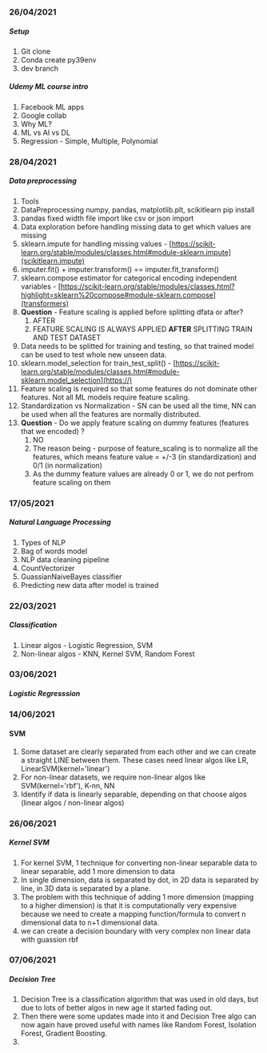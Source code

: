 ### 26/04/2021

##### Setup

1. Git clone
2. Conda create py39env
3. dev branch

##### Udemy ML course intro

1. Facebook ML apps
2. Google collab
3. Why ML?
4. ML vs AI vs DL
5. Regression - Simple, Multiple, Polynomial

### 28/04/2021

##### Data preprocessing

1. Tools
2. DataPreprocessing numpy, pandas, matplotlib.plt, scikitlearn pip install
3. pandas fixed width file import like csv or json import
4. Data exploration before handling missing data to get which values are missing
5. sklearn.impute for handling missing values - [https://scikit-learn.org/stable/modules/classes.html#module-sklearn.impute](scikitlearn.impute)
6. imputer.fit() + imputer.transform() == imputer.fit_transform()
7. sklearn.compose estimator for categorical encoding independent variables - [https://scikit-learn.org/stable/modules/classes.html?highlight=sklearn%20compose#module-sklearn.compose](transformers)
8. **Question** - Feature scaling is applied before splitting dfata or after?
   1. AFTER
   2. FEATURE SCALING IS ALWAYS APPLIED **AFTER** SPLITTING TRAIN AND TEST DATASET
9. Data needs to be splitted for training and testing, so that trained model can be used to test whole new unseen data.
10. sklearn.model_selection for train_test_split() - [https://scikit-learn.org/stable/modules/classes.html#module-sklearn.model_selection](https://)
11. Feature scaling is required so that some features do not dominate other features. Not all ML models require feature scaling.
12. Standardization vs Normalization - SN can be used all the time, NN can be used when all the features are normally distributed.
13. **Question** - Do we apply feature scaling on dummy features (features that we encoded) ?
    1. NO
    2. The reason being - purpose of feature_scaling is to normalize all the features, which means feature value = +/-3 (in standardization) and 0/1 (in normalization)
    3. As the dummy feature values are already 0 or 1, we do not perfrom feature scaling on them

### 17/05/2021

##### Natural Language Processing

1. Types of NLP
2. Bag of words model
3. NLP data cleaning pipeline
4. CountVectorizer
5. GuassianNaiveBayes classifier
6. Predicting new data after model is trained

### 22/03/2021

##### Classification

1. Linear algos - Logistic Regression, SVM
2. Non-linear algos - KNN, Kernel SVM, Random Forest

### 03/06/2021

##### Logistic Regresssion

### 14/06/2021

####  SVM

1. Some dataset are clearly separated from each other and we can create a straight LINE between them. These cases need linear algos like LR, LinearSVM(kernel='linear')
2. For non-linear datasets, we require non-linear algos like SVM(kernel='rbf'), K-nn, NN
3. Identify if data is linearly separable, depending on that choose algos (linear algos / non-linear algos)

### 26/06/2021

##### Kernel SVM

1. For kernel SVM, 1 technique for converting non-linear separable data to linear separable, add 1 more dimension to data
6. In single dimension, data is separated by dot, in 2D data is separated by line, in 3D data is separated by a plane.
7. The problem with this technique of adding 1 more dimension (mapping to a higher dimension) is that it is computationally very expensive because we need to create a mapping function/formula to convert n dimensional data to n+1 dimensional data.
8. we can create a decision boundary with very complex non linear data with guassion rbf

### 07/06/2021

##### Decision Tree

1. Decision Tree is a classification algorithm that was used in old days, but due to lots of better algos in new age it started fading out.
2. Then there were some updates made into it and Decision Tree algo can now again have proved useful with names like Random Forest, Isolation Forest, Gradient Boosting.
3.
